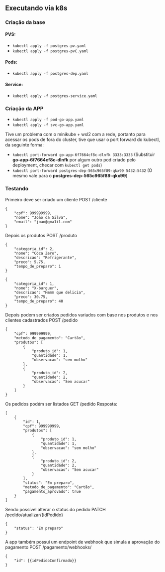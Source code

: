 ## Executando via k8s
### Criação da base
#### PVS:
- `kubectl apply -f postgres-pv.yaml`
- `kubectl apply -f postgres-pvC.yaml`
#### Pods:
- `kubectl apply -f postgres-dep.yaml`

#### Service:
- `kubectl apply -f postgres-service.yaml`

### Criação da APP
- `kubectl apply -f pod-go-app.yaml`
- `kubectl apply -f svc-go-app.yaml`

Tive um problema com o minikube + wsl2 com a rede, portanto para acessar os pods de fora do cluster, tive que usar o port forward do kubectl, da seguinte forma:
- `kubectl port-forward go-app-6f7664cf8c-dlnfk 3333:3333` (Substituir **go-app-6f7664cf8c-dlnfk** por algum outro pod criado pelo deployment, checar com `kubectl get pods`)
- `kubectl port-forward postgres-dep-565c965f89-qkx99 5432:5432` (O mesmo vale para o **postgres-dep-565c965f89-qkx99**)

### Testando
Primeiro deve ser criado um cliente 
POST /cliente
```
{
    "cpf": 999999999,
    "nome": "João da Silva",
    "email": "joao@gma1il.com"
}
```

Depois os produtos
POST /produto
```
{
    "categoria_id": 2,
    "nome": "Coca Zero",
    "descricao": "Refrigerante",
    "preco": 5.75,
    "tempo_de_preparo": 1
}
```
```
{
    "categoria_id": 1,
    "nome": "X-burguer",
    "descricao": "Hmmm que delicia",
    "preco": 30.75,
    "tempo_de_preparo": 40
}
```

Depois podem ser criados pedidos variados com base nos produtos e nos clientes cadastrados
POST /pedido
```
{
    "cpf": 999999999,
    "metodo_de_pagamento": "Cartão",
    "produtos": [
        {
            "produto_id": 1,
            "quantidade": 1,
            "observacao": "sem molho"
        },
        {
            "produto_id": 2,
            "quantidade": 2,
            "observacao": "Sem acucar"
        }
    ]
}
```

Os pedidos podém ser listados
GET /pedido
Resposta:
```
[
    {
        "id": 1,
        "cpf": 999999999,
        "produtos": [
            {
                "produto_id": 1,
                "quantidade": 1,
                "observacao": "sem molho"
            },
            {
                "produto_id": 2,
                "quantidade": 2,
                "observacao": "Sem acucar"
            }
        ],
        "status": "Em preparo",
        "metodo_de_pagamento": "Cartão",
        "pagamento_aprovado": true
    }
]
```

Sendo possível alterar o status do pedido
PATCH /pedido/atualizar/{idPedido}
```
{
    "status": "Em preparo"
}
```

A app também possui um endpoint de webhook que simula a aprovação do pagamento
POST /pagamento/webhooks/
```
{
    "id": {{idPedidoConfirmado}}
}
```
